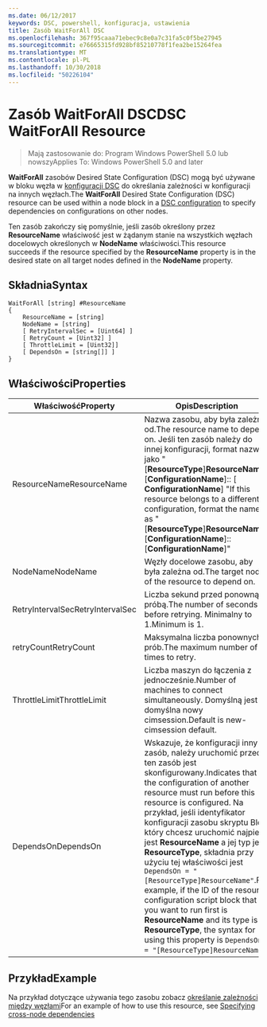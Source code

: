```yaml
---
ms.date: 06/12/2017
keywords: DSC, powershell, konfiguracja, ustawienia
title: Zasób WaitForAll DSC
ms.openlocfilehash: 367f95caaa71ebec9c8e0a7c31fa5c0f5be27945
ms.sourcegitcommit: e76665315fd928bf85210778f1fea2be15264fea
ms.translationtype: MT
ms.contentlocale: pl-PL
ms.lasthandoff: 10/30/2018
ms.locfileid: "50226104"
---
```

# <a name="dsc-waitforall-resource"></a><span data-ttu-id="2c39e-103">Zasób WaitForAll DSC</span><span class="sxs-lookup"><span data-stu-id="2c39e-103">DSC WaitForAll Resource</span></span>

> <span data-ttu-id="2c39e-104">Mają zastosowanie do: Program Windows PowerShell 5.0 lub nowszy</span><span class="sxs-lookup"><span data-stu-id="2c39e-104">Applies To: Windows PowerShell 5.0 and later</span></span>

<span data-ttu-id="2c39e-105">**WaitForAll** zasobów Desired State Configuration (DSC) mogą być używane w bloku węzła w [konfiguracji DSC](configurations.md) do określania zależności w konfiguracji na innych węzłach.</span><span class="sxs-lookup"><span data-stu-id="2c39e-105">The **WaitForAll** Desired State Configuration (DSC) resource can be used within a node block in a [DSC configuration](configurations.md) to specify dependencies on configurations on other nodes.</span></span>

<span data-ttu-id="2c39e-106">Ten zasób zakończy się pomyślnie, jeśli zasób określony przez **ResourceName** właściwość jest w żądanym stanie na wszystkich węzłach docelowych określonych w **NodeName** właściwości.</span><span class="sxs-lookup"><span data-stu-id="2c39e-106">This resource succeeds if the resource specified by the **ResourceName** property is in the desired state on all target nodes defined in the **NodeName** property.</span></span>


## <a name="syntax"></a><span data-ttu-id="2c39e-107">Składnia</span><span class="sxs-lookup"><span data-stu-id="2c39e-107">Syntax</span></span>

```
WaitForAll [string] #ResourceName
{
    ResourceName = [string]
    NodeName = [string]
    [ RetryIntervalSec = [Uint64] ]
    [ RetryCount = [Uint32] ]
    [ ThrottleLimit = [Uint32]]
    [ DependsOn = [string[]] ]
}
```

## <a name="properties"></a><span data-ttu-id="2c39e-108">Właściwości</span><span class="sxs-lookup"><span data-stu-id="2c39e-108">Properties</span></span>

|  <span data-ttu-id="2c39e-109">Właściwość</span><span class="sxs-lookup"><span data-stu-id="2c39e-109">Property</span></span>  |  <span data-ttu-id="2c39e-110">Opis</span><span class="sxs-lookup"><span data-stu-id="2c39e-110">Description</span></span>   |
|---|---|
| <span data-ttu-id="2c39e-111">ResourceName</span><span class="sxs-lookup"><span data-stu-id="2c39e-111">ResourceName</span></span>| <span data-ttu-id="2c39e-112">Nazwa zasobu, aby była zależna od.</span><span class="sxs-lookup"><span data-stu-id="2c39e-112">The resource name to depend on.</span></span> <span data-ttu-id="2c39e-113">Jeśli ten zasób należy do innej konfiguracji, format nazwy jako "[__ResourceType__]__ResourceName__:: [__ConfigurationName__]:: [ __ConfigurationName__] "</span><span class="sxs-lookup"><span data-stu-id="2c39e-113">If this resource belongs to a different configuration, format the name as "[__ResourceType__]__ResourceName__::[__ConfigurationName__]::[__ConfigurationName__]"</span></span>|
| <span data-ttu-id="2c39e-114">NodeName</span><span class="sxs-lookup"><span data-stu-id="2c39e-114">NodeName</span></span>| <span data-ttu-id="2c39e-115">Węzły docelowe zasobu, aby była zależna od.</span><span class="sxs-lookup"><span data-stu-id="2c39e-115">The target nodes of the resource to depend on.</span></span>|
| <span data-ttu-id="2c39e-116">RetryIntervalSec</span><span class="sxs-lookup"><span data-stu-id="2c39e-116">RetryIntervalSec</span></span>| <span data-ttu-id="2c39e-117">Liczba sekund przed ponowną próbą.</span><span class="sxs-lookup"><span data-stu-id="2c39e-117">The number of seconds before retrying.</span></span> <span data-ttu-id="2c39e-118">Minimalny to 1.</span><span class="sxs-lookup"><span data-stu-id="2c39e-118">Minimum is 1.</span></span>|
| <span data-ttu-id="2c39e-119">retryCount</span><span class="sxs-lookup"><span data-stu-id="2c39e-119">RetryCount</span></span>| <span data-ttu-id="2c39e-120">Maksymalna liczba ponownych prób.</span><span class="sxs-lookup"><span data-stu-id="2c39e-120">The maximum number of times to retry.</span></span>|
| <span data-ttu-id="2c39e-121">ThrottleLimit</span><span class="sxs-lookup"><span data-stu-id="2c39e-121">ThrottleLimit</span></span>| <span data-ttu-id="2c39e-122">Liczba maszyn do łączenia z jednocześnie.</span><span class="sxs-lookup"><span data-stu-id="2c39e-122">Number of machines to connect simultaneously.</span></span> <span data-ttu-id="2c39e-123">Domyślną jest domyślna nowy cimsession.</span><span class="sxs-lookup"><span data-stu-id="2c39e-123">Default is new-cimsession default.</span></span>|
| <span data-ttu-id="2c39e-124">DependsOn</span><span class="sxs-lookup"><span data-stu-id="2c39e-124">DependsOn</span></span> | <span data-ttu-id="2c39e-125">Wskazuje, że konfiguracji inny zasób, należy uruchomić przed ten zasób jest skonfigurowany.</span><span class="sxs-lookup"><span data-stu-id="2c39e-125">Indicates that the configuration of another resource must run before this resource is configured.</span></span> <span data-ttu-id="2c39e-126">Na przykład, jeśli identyfikator konfiguracji zasobu skryptu Blok, który chcesz uruchomić najpierw jest __ResourceName__ a jej typ jest __ResourceType__, składnia przy użyciu tej właściwości jest `DependsOn = "[ResourceType]ResourceName"`.</span><span class="sxs-lookup"><span data-stu-id="2c39e-126">For example, if the ID of the resource configuration script block that you want to run first is __ResourceName__ and its type is __ResourceType__, the syntax for using this property is `DependsOn = "[ResourceType]ResourceName"`.</span></span>|


## <a name="example"></a><span data-ttu-id="2c39e-127">Przykład</span><span class="sxs-lookup"><span data-stu-id="2c39e-127">Example</span></span>

<span data-ttu-id="2c39e-128">Na przykład dotyczące używania tego zasobu zobacz [określanie zależności między węzłami](crossNodeDependencies.md)</span><span class="sxs-lookup"><span data-stu-id="2c39e-128">For an example of how to use this resource, see [Specifying cross-node dependencies](crossNodeDependencies.md)</span></span>
